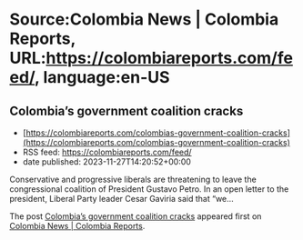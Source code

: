 # Source:Colombia News | Colombia Reports, URL:https://colombiareports.com/feed/, language:en-US

## Colombia’s government coalition cracks
 - [https://colombiareports.com/colombias-government-coalition-cracks](https://colombiareports.com/colombias-government-coalition-cracks)
 - RSS feed: https://colombiareports.com/feed/
 - date published: 2023-11-27T14:20:52+00:00

<p>Conservative and progressive liberals are threatening to leave the congressional coalition of President Gustavo Petro. In an open letter to the president, Liberal Party leader Cesar Gaviria said that &#8220;we&#8230;</p>
<p>The post <a href="https://colombiareports.com/colombias-government-coalition-cracks/" rel="nofollow">Colombia&#8217;s government coalition cracks</a> appeared first on <a href="https://colombiareports.com" rel="nofollow">Colombia News | Colombia Reports</a>.</p>

